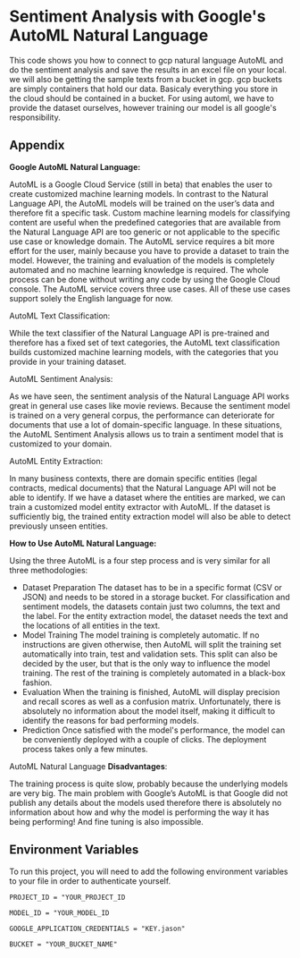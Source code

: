 
# Sentiment Analysis with Google's AutoML Natural Language

This code shows you how to connect to gcp natural language AutoML and do the sentiment analysis 
and save the results in an excel file on your local. we will also be getting the sample texts from a bucket in gcp.
gcp buckets are simply containers that hold our data. Basicaly everything you store in the cloud should be contained in a bucket. 
For using automl, we have to provide the dataset ourselves, however training our model is all google's responsibility. 



## Appendix

**Google AutoML Natural Language:**

AutoML is a Google Cloud Service (still in beta) that enables the user to create customized machine learning models. In contrast to the Natural Language API, the AutoML models will be trained on the user’s data and therefore fit a specific task.
Custom machine learning models for classifying content are useful when the predefined categories that are available from the Natural Language API are too generic or not applicable to the specific use case or knowledge domain.
The AutoML service requires a bit more effort for the user, mainly because you have to provide a dataset to train the model. However, the training and evaluation of the models is completely automated and no machine learning knowledge is required. The whole process can be done without writing any code by using the Google Cloud console.
The AutoML service covers three use cases. All of these use cases support solely the English language for now.

AutoML Text Classification:

While the text classifier of the Natural Language API is pre-trained and therefore has a fixed set of text categories, the AutoML text classification builds customized machine learning models, with the categories that you provide in your training dataset.

AutoML Sentiment Analysis:

As we have seen, the sentiment analysis of the Natural Language API works great in general use cases like movie reviews. Because the sentiment model is trained on a very general corpus, the performance can deteriorate for documents that use a lot of domain-specific language. In these situations, the AutoML Sentiment Analysis allows us to train a sentiment model that is customized to your domain.

AutoML Entity Extraction:

In many business contexts, there are domain specific entities (legal contracts, medical documents) that the Natural Language API will not be able to identify. If we have a dataset where the entities are marked, we can train a customized model entity extractor with AutoML. If the dataset is sufficiently big, the trained entity extraction model will also be able to detect previously unseen entities.

**How to Use AutoML Natural Language:**

Using the three AutoML is a four step process and is very similar for all three methodologies:
- Dataset Preparation
The dataset has to be in a specific format (CSV or JSON) and needs to be stored in a storage bucket. For classification and sentiment models, the datasets contain just two columns, the text and the label. For the entity extraction model, the dataset needs the text and the locations of all entities in the text.
- Model Training
The model training is completely automatic. If no instructions are given otherwise, then AutoML will split the training set automatically into train, test and validation sets. This split can also be decided by the user, but that is the only way to influence the model training. The rest of the training is completely automated in a black-box fashion.
- Evaluation
When the training is finished, AutoML will display precision and recall scores as well as a confusion matrix. Unfortunately, there is absolutely no information about the model itself, making it difficult to identify the reasons for bad performing models.
- Prediction
Once satisfied with the model's performance, the model can be conveniently deployed with a couple of clicks. The deployment process takes only a few minutes.

AutoML Natural Language **Disadvantages**:

The training process is quite slow, probably because the underlying models are very big. The main problem with Google’s AutoML is that Google did not publish any details about the models used therefore there is absolutely no information about how and why the model is performing the way it has being performing! And fine tuning is also impossible. 



## Environment Variables

To run this project, you will need to add the following environment variables to your file in order to authenticate yourself.

`PROJECT_ID = "YOUR_PROJECT_ID`

`MODEL_ID = "YOUR_MODEL_ID`

`GOOGLE_APPLICATION_CREDENTIALS = "KEY.jason"`

`BUCKET = "YOUR_BUCKET_NAME"`



